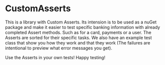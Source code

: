 # CustomAsserts
This is a library with Custom Asserts. Its intension is to be used as a nuGet package and make it easier to test specific banking information with already completed Assert methods. Such as for a card, payments or a user.
The Asserts are sorted for their specific tasks. We also have an example test class that show you how they work and that they work (The failures are intentional to preview what error messages you get).

Use the Asserts in your own tests! Happy testing!
